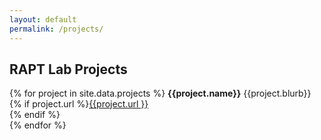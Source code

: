```yaml
---
layout: default
permalink: /projects/
---
```


## RAPT Lab Projects

{% for project in site.data.projects %}
<b>{{project.name}}</b>
{{project.blurb}}<br/>
{% if project.url %}<a href="{{ project.url }}">{{project.url }}</a><br/> {% endif %} 
<br/>
{% endfor %}
